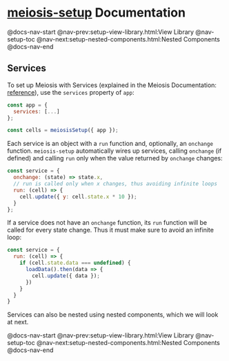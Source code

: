 # [meiosis-setup](https://meiosis.js.org/setup) Documentation

@docs-nav-start
@nav-prev:setup-view-library.html:View Library
@nav-setup-toc
@nav-next:setup-nested-components.html:Nested Components
@docs-nav-end

## Services

To set up Meiosis with Services (explained in the Meiosis Documentation:
[reference](https://meiosis.js.org/docs/08-services.html)), use the `services` property of `app`:

```js
const app = {
  services: [...]
};

const cells = meiosisSetup({ app });
```

Each service is an object with a `run` function and, optionally, an `onchange` function.
`meiosis-setup` automatically wires up services, calling `onchange` (if defined) and calling `run`
only when the value returned by `onchange` changes:

```js
const service = {
  onchange: (state) => state.x,
  // run is called only when x changes, thus avoiding infinite loops
  run: (cell) => {
    cell.update({ y: cell.state.x * 10 });
  }
};
```

If a service does not have an `onchange` function, its `run` function will be called for every state
change. Thus it must make sure to avoid an infinite loop:

```js
const service = {
  run: (cell) => {
    if (cell.state.data === undefined) {
      loadData().then(data => {
        cell.update({ data });
      })
    }
  }
}
```

Services can also be nested using nested components, which we will look at next.

@docs-nav-start
@nav-prev:setup-view-library.html:View Library
@nav-setup-toc
@nav-next:setup-nested-components.html:Nested Components
@docs-nav-end

